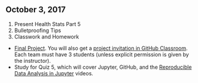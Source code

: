 ## October 3, 2017
1. Present Health Stats Part 5
2. Bulletproofing Tips
3. Classwork and Homework
  * [Final Project](FinalProjects/Fall2017.md). You will also get a [project invitation in GitHub Classroom](https://classroom.github.com/g/_MZliET-). Each team must have 3 students (unless explicit permission is given by the instructor).
  * Study for Quiz 5, which will cover Jupyter, GitHub, and the [Reproducible Data Analysis in Jupyter](https://jakevdp.github.io/blog/2017/03/03/reproducible-data-analysis-in-jupyter) videos.

